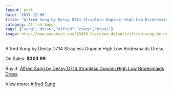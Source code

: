 ```yaml
---
layout: post
date: '2017-12-08'
title: "Alfred Sung by Dessy D714 Strapless Dupioni High Low Bridesmaids Dress"
category: Alfred Sung
tags: ["sung","dessy","alfred","crazy","dress"]
image: http://www.eudances.com/18426-thickbox_default/alfred-sung-by-dessy-d714-strapless-dupioni-high-low-bridesmaids-dress.jpg
---
```

Alfred Sung by Dessy D714 Strapless Dupioni High Low Bridesmaids Dress

On Sales: **$303.99**
<a href="https://www.eudances.com/en/alfred-sung/5433-alfred-sung-by-dessy-d714-strapless-dupioni-high-low-bridesmaids-dress.html"><amp-img layout="responsive" width="600" height="600" src="//www.eudances.com/18426-thickbox_default/alfred-sung-by-dessy-d714-strapless-dupioni-high-low-bridesmaids-dress.jpg" alt="Alfred Sung by Dessy D714 Strapless Dupioni High Low Bridesmaids Dress 0" /></a>
<a href="https://www.eudances.com/en/alfred-sung/5433-alfred-sung-by-dessy-d714-strapless-dupioni-high-low-bridesmaids-dress.html"><amp-img layout="responsive" width="600" height="600" src="//www.eudances.com/18427-thickbox_default/alfred-sung-by-dessy-d714-strapless-dupioni-high-low-bridesmaids-dress.jpg" alt="Alfred Sung by Dessy D714 Strapless Dupioni High Low Bridesmaids Dress 1" /></a>

Buy it: [Alfred Sung by Dessy D714 Strapless Dupioni High Low Bridesmaids Dress](https://www.eudances.com/en/alfred-sung/5433-alfred-sung-by-dessy-d714-strapless-dupioni-high-low-bridesmaids-dress.html "Alfred Sung by Dessy D714 Strapless Dupioni High Low Bridesmaids Dress")

View more: [Alfred Sung](https://www.eudances.com/en/52-alfred-sung "Alfred Sung")
